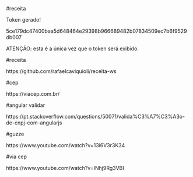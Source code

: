 
#receita
<p>Token gerado!</p>

<p>5ce179dc47400baa5d648464e29398b966689482b07834509ec7b6f9529db007</p>

<p>ATENÇÃO: esta é a única vez que o token será exibido.</p>

#receita
<p>https://github.com/rafaelcaviquioli/receita-ws</p>
#cep
<p>https://viacep.com.br/</p>

#angular validar
<p>https://pt.stackoverflow.com/questions/50071/valida%C3%A7%C3%A3o-de-cnpj-com-angularjs</p>

#guzze
<p>https://www.youtube.com/watch?v=13i6V3r3K34</p>

#via cep
<p>https://www.youtube.com/watch?v=INhj9Rg3VBI</p>
